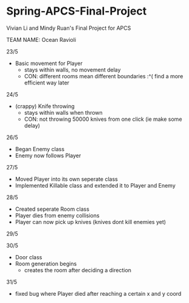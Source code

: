 # Spring-APCS-Final-Project
Vivian Li and Mindy Ruan's Final Project for APCS

TEAM NAME: Ocean Ravioli

23/5
- Basic movement for Player
  - stays within walls, no movement delay
  - CON: different rooms mean different boundaries :^( find a more efficient way later

24/5
- (crappy) Knife throwing
  - stays within walls when thrown
  - CON: not throwing 50000 knives from one click (ie make some delay)

26/5
- Began Enemy class
- Enemy now follows Player

27/5
- Moved Player into its own seperate class
- Implemented Killable class and extended it to Player and Enemy

28/5
- Created seperate Room class
- Player dies from enemy collisions
- Player can now pick up knives (knives dont kill enemies yet)

29/5

30/5
- Door class
- Room generation begins
   - creates the room after deciding a direction

31/5
- fixed bug where Player died after reaching a certain x and y coord
